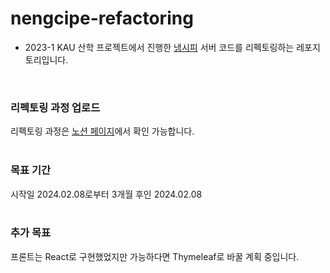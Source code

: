 # nengcipe-refactoring

- 2023-1 KAU 산학 프로젝트에서 진행한 [냉시피](https://github.com/NENGCIPE) 서버 코드를 리펙토링하는 레포지토리입니다.   

<br>

### 리펙토링 과정 업로드
리펙토링 과정은 [노션 페이지](https://garnet-waxflower-dcc.notion.site/ef0531af7ab14ae3b386d56c291f4c29?pvs=4)에서 확인 가능합니다.
<br>
<br>
### 목표 기간
시작일 2024.02.08로부터 3개월 후인 2024.02.08
<br>
<br>
### 추가 목표

프론트는 React로 구현했었지만 가능하다면 Thymeleaf로 바꿀 계획 중입니다.
